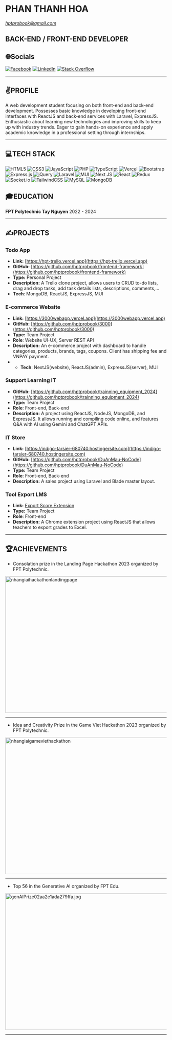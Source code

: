# PHAN THANH HOA
*hptprobook@gmail.com*

## BACK-END / FRONT-END DEVELOPER
## 🌐Socials
[![Facebook](https://img.shields.io/badge/Facebook-%231877F2.svg?logo=Facebook&logoColor=white)](https://www.facebook.com/profile.php?id=100040867566504) [![LinkedIn](https://img.shields.io/badge/LinkedIn-%230077B5.svg?logo=linkedin&logoColor=white)](https://www.linkedin.com/in/ho%C3%A1-phan-thanh-31b5952b1/) [![Stack Overflow](https://img.shields.io/badge/-Stackoverflow-FE7A16?logo=stack-overflow&logoColor=white)](https://stackoverflow.com/users/25380845/ho%c3%a1-phan-thanh) 

---

## ✌️PROFILE
A web development student focusing on both front-end and back-end development. Possesses basic knowledge in developing front-end interfaces with ReactJS and back-end services with Laravel, ExpressJS. Enthusiastic about learning new technologies and improving skills to keep up with industry trends. Eager to gain hands-on experience and apply academic knowledge in a professional setting through internships.

---

## 💻TECH STACK
![HTML5](https://img.shields.io/badge/html5-%23E34F26.svg?style=for-the-badge&logo=html5&logoColor=white) ![CSS3](https://img.shields.io/badge/css3-%231572B6.svg?style=for-the-badge&logo=css3&logoColor=white) ![JavaScript](https://img.shields.io/badge/javascript-%23323330.svg?style=for-the-badge&logo=javascript&logoColor=%23F7DF1E) ![PHP](https://img.shields.io/badge/php-%23777BB4.svg?style=for-the-badge&logo=php&logoColor=white) ![TypeScript](https://img.shields.io/badge/typescript-%23007ACC.svg?style=for-the-badge&logo=typescript&logoColor=white) ![Vercel](https://img.shields.io/badge/vercel-%23000000.svg?style=for-the-badge&logo=vercel&logoColor=white) ![Bootstrap](https://img.shields.io/badge/bootstrap-%23563D7C.svg?style=for-the-badge&logo=bootstrap&logoColor=white) ![Express.js](https://img.shields.io/badge/express.js-%23404d59.svg?style=for-the-badge&logo=express&logoColor=%2361DAFB) ![jQuery](https://img.shields.io/badge/jquery-%230769AD.svg?style=for-the-badge&logo=jquery&logoColor=white) ![Laravel](https://img.shields.io/badge/laravel-%23FF2D20.svg?style=for-the-badge&logo=laravel&logoColor=white) ![MUI](https://img.shields.io/badge/MUI-%230081CB.svg?style=for-the-badge&logo=material-ui&logoColor=white) ![Next JS](https://img.shields.io/badge/Next-black?style=for-the-badge&logo=next.js&logoColor=white) ![React](https://img.shields.io/badge/react-%2320232a.svg?style=for-the-badge&logo=react&logoColor=%2361DAFB) ![Redux](https://img.shields.io/badge/redux-%23593d88.svg?style=for-the-badge&logo=redux&logoColor=white) ![Socket.io](https://img.shields.io/badge/Socket.io-black?style=for-the-badge&logo=socket.io&badgeColor=010101) ![TailwindCSS](https://img.shields.io/badge/tailwindcss-%2338B2AC.svg?style=for-the-badge&logo=tailwind-css&logoColor=white) ![MySQL](https://img.shields.io/badge/mysql-%2300f.svg?style=for-the-badge&logo=mysql&logoColor=white) ![MongoDB](https://img.shields.io/badge/MongoDB-%234ea94b.svg?style=for-the-badge&logo=mongodb&logoColor=white)

## 🎓EDUCATION
**FPT Polytechnic Tay Nguyen**
2022 - 2024

---

## ✍️PROJECTS
### Todo App
- **Link:** [https://hpt-trello.vercel.app](https://hpt-trello.vercel.app)
- **GitHub:** [https://github.com/hptprobook/frontend-framework](https://github.com/hptprobook/frontend-framework)
- **Type:** Personal Project
- **Description:** A Trello clone project, allows users to CRUD to-do lists, drag and drop tasks, add task details lists, descriptions, comments,...
- **Tech**: MongoDB, ReactJS, ExpressJS, MUI

### E-commerce Website
- **Link:** [https://3000webapp.vercel.app](https://3000webapp.vercel.app)
- **GitHub:** [https://github.com/hptprobook/3000](https://github.com/hptprobook/3000)
- **Type:** Team Project
- **Role**: Website UI-UX, Server REST API
- **Description:** An e-commerce project with dashboard to handle categories, products, brands, tags, coupons. Client has shipping fee and VNPAY payment.
- - **Tech**: NextJS(website), ReactJS(admin), ExpressJS(server), MUI

### Support Learning IT
- **GitHub:** [https://github.com/hptprobook/trainning_equipment_2024](https://github.com/hptprobook/trainning_equipment_2024)
- **Type:** Team Project
- **Role**: Front-end, Back-end
- **Description:** A project using ReactJS, NodeJS, MongoDB, and ExpressJS. It allows running and compiling code online, and features Q&A with AI using Gemini and ChatGPT APIs.

### IT Store
- **Link:** [https://indigo-tarsier-680740.hostingersite.com](https://indigo-tarsier-680740.hostingersite.com)
- **GitHub:** [https://github.com/hptprobook/DuAnMau-NoCode](https://github.com/hptprobook/DuAnMau-NoCode)
- **Type:** Team Project
- **Role**: Front-end, Back-end
- **Description:** A sales project using Laravel and Blade master layout.

### Tool Export LMS
- **Link:** [Export Score Extension](https://chromewebstore.google.com/detail/export-score/nligchepkpodlccjkjliepebgloolfee?authuser=0&hl=vi)
- **Type:** Team Project
- **Role**: Front-end
- **Description:** A Chrome extension project using ReactJS that allows teachers to export grades to Excel.

---

## 🏆ACHIEVEMENTS
- Consolation prize in the Landing Page Hackathon 2023 organized by FPT Polytechnic.
  

<img src="https://i.ibb.co/ZNCX5gq/nhangiaihackathonlandingpage.jpg" alt="nhangiaihackathonlandingpage" border="0" style="width: 640px; height: 427px;">

---

- Idea and Creativity Prize in the Game Viet Hackathon 2023 organized by FPT Polytechnic.


<img src="https://i.ibb.co/vvrR9qm/nhangiaigameviethackathon.jpg" alt="nhangiaigameviethackathon" border="0" style="width: 640px; height: 427px;">

---

- Top 56 in the Generative AI organized by FPT Edu.


<img src="https://img.upanh.tv/2024/07/08/genAIPrize02aa2e1ada279ffa.jpg" alt="genAIPrize02aa2e1ada279ffa.jpg" border="0" style="width: 640px; height: 427px;">

---
